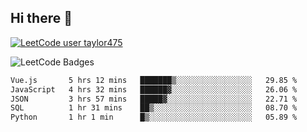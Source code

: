 ## Hi there 👋

[![LeetCode user taylor475](https://img.shields.io/badge/dynamic/json?style=for-the-badge&labelColor=black&color=%23ffa116&label=Solved&query=solvedOverTotal&url=https%3A%2F%2Fleetcode-badge.vercel.app%2Fapi%2Fusers%2Ftaylor475&logo=leetcode&logoColor=yellow)](https://leetcode.com/taylor475/)

<img src="https://leetcode-badge-showcase.vercel.app/api?username=taylor475" alt="LeetCode Badges" />

<!--START_SECTION:waka-->

```txt
Vue.js       5 hrs 12 mins   ███████▒░░░░░░░░░░░░░░░░░   29.85 %
JavaScript   4 hrs 32 mins   ██████▓░░░░░░░░░░░░░░░░░░   26.06 %
JSON         3 hrs 57 mins   █████▓░░░░░░░░░░░░░░░░░░░   22.71 %
SQL          1 hr 31 mins    ██▒░░░░░░░░░░░░░░░░░░░░░░   08.70 %
Python       1 hr 1 min      █▒░░░░░░░░░░░░░░░░░░░░░░░   05.89 %
```

<!--END_SECTION:waka-->

<!--
**taylor475/taylor475** is a _special_ repository because its `README.md` (this file) appears on your GitHub profile.
